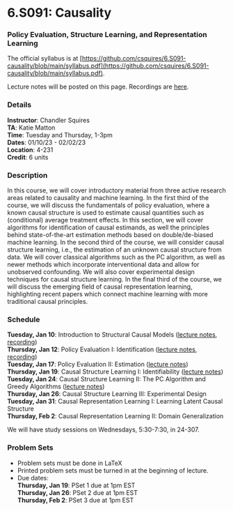 # 6.S091: Causality
### Policy Evaluation, Structure Learning, and Representation Learning

The official syllabus is at [https://github.com/csquires/6.S091-causality/blob/main/syllabus.pdf](https://github.com/csquires/6.S091-causality/blob/main/syllabus.pdf).

Lecture notes will be posted on this page. Recordings are [here](https://www.youtube.com/channel/UC7ilO3m_TDzOXULn7xWV1RQ).

### Details
**Instructor**: Chandler Squires
\
**TA**: Katie Matton
\
**Time**: Tuesday and Thursday, 1-3pm
\
**Dates**: 01/10/23 - 02/02/23
\
**Location**: 4-231
\
**Credit**: 6 units

### Description

In this course, we will cover introductory material from three active research areas related to 
causality and machine learning. In the first third of the course, we will discuss the fundamentals 
of policy evaluation, where a known causal structure is used to estimate causal quantities such as 
(conditional) average treatment effects. In this section, we will cover algorithms for identification 
of causal estimands, as well the principles behind state-of-the-art estimation methods based on 
double/de-biased machine learning. In the second third of the course, we will consider causal 
structure learning, i.e., the estimation of an unknown causal structure from data. We will cover 
classical algorithms such as the PC algorithm, as well as newer methods which incorporate interventional 
data and allow for unobserved confounding. We will also cover experimental design techniques for causal 
structure learning. In the final third of the course, we will discuss the emerging field of causal 
representation learning, highlighting recent papers which connect machine learning with more traditional 
causal principles.

### Schedule

**Tuesday, Jan 10**: Introduction to Structural Causal Models ([lecture notes](lecture_notes/Lecture1.pdf), [recording](https://youtu.be/tOguq_esmk8))
\
**Thursday, Jan 12**: Policy Evaluation I: Identification ([lecture notes](lecture_notes/Lecture2.pdf), [recording](https://youtu.be/xFaKbeAKLMU))
\
**Tuesday, Jan 17**: Policy Evaluation II: Estimation ([lecture notes](lecture_notes/Lecture3.pdf))
\
**Thursday, Jan 19**: Causal Structure Learning I: Identifiability ([lecture notes](lecture_notes/Lecture4.pdf))
\
**Tuesday, Jan 24**: Causal Structure Learning II: The PC Algorithm and Greedy Algorithms ([lecture notes](lecture_notes/Lecture5.pdf))
\
**Thursday, Jan 26**: Causal Structure Learning III: Experimental Design
\
**Tuesday, Jan 31**: Causal Representation Learning I: Learning Latent Causal Structure
\
**Thursday, Feb 2**: Causal Representation Learning II: Domain Generalization

We will have study sessions on Wednesdays, 5:30-7:30, in 24-307.

### Problem Sets
- Problem sets must be done in LaTeX
- Printed problem sets must be turned in at the beginning of lecture.
- Due dates:
\
**Thursday, Jan 19**: PSet 1 due at 1pm EST
\
**Thursday, Jan 26**: PSet 2 due at 1pm EST
\
**Thursday, Feb 2**: PSet 3 due at 1pm EST
